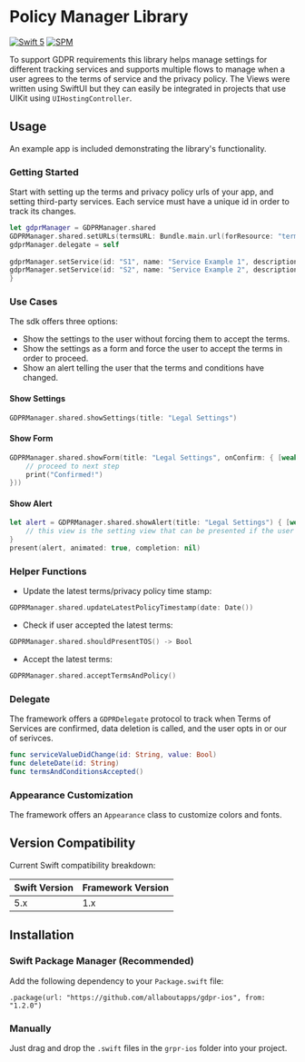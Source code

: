 # Policy Manager Library

[![Swift 5 ](https://img.shields.io/badge/Language-Swift%205-green)](https://developer.apple.com/swift)
[![SPM ](https://img.shields.io/badge/SPM-Compatible-orange)](https://swift.org/package-manager/)

To support GDPR requirements this library helps manage settings for different tracking services and supports multiple flows to manage when a user agrees to the terms of service and the privacy policy.
The Views were written using SwiftUI but they can easily be integrated in projects that use UIKit using `UIHostingController`.


## Usage

An example app is included demonstrating the library's functionality.

### Getting Started

Start with setting up the terms and privacy policy urls of your app, and setting third-party services.
Each service must have a unique id in order to track its changes. 

```swift
let gdprManager = GDPRManager.shared
GDPRManager.shared.setURLs(termsURL: Bundle.main.url(forResource: "terms_of_service", withExtension: "html")!, privacyPolicyURL: Bundle.main.url(forResource: "privacy_policy", withExtension: "html")!)
gdprManager.delegate = self
        
gdprManager.setService(id: "S1", name: "Service Example 1", description: "Description", supportDeletion: true)
gdprManager.setService(id: "S2", name: "Service Example 2", description: "Description", supportDeletion: false)
}
```

### Use Cases

The sdk offers three options:
- Show the settings to the user without forcing them to accept the terms.
- Show the settings as a form and force the user to accept the terms in order to proceed.
- Show an alert telling the user that the terms and conditions have changed.

#### Show Settings
```swift
GDPRManager.shared.showSettings(title: "Legal Settings")
```
#### Show Form
```swift
GDPRManager.shared.showForm(title: "Legal Settings", onConfirm: { [weak self] in
    // proceed to next step
    print("Confirmed!")
}))
```
#### Show Alert
```swift
let alert = GDPRManager.shared.showAlert(title: "Legal Settings") { [weak self] view in
    // this view is the setting view that can be presented if the user chooses the option to read new terms and conditions
}
present(alert, animated: true, completion: nil)
```

### Helper Functions
- Update the latest terms/privacy policy time stamp:
```swift
GDPRManager.shared.updateLatestPolicyTimestamp(date: Date())
```
- Check if user accepted the latest terms:
```swift
GDPRManager.shared.shouldPresentTOS() -> Bool
```
- Accept the latest terms:
```swift
GDPRManager.shared.acceptTermsAndPolicy()
```

### Delegate

The framework offers a `GDPRDelegate` protocol to track when Terms of Services are confirmed, data deletion is called, and the user opts in or our of serivces.
```swift
func serviceValueDidChange(id: String, value: Bool)
func deleteDate(id: String)
func termsAndConditionsAccepted()
```

### Appearance Customization

The framework offers an `Appearance` class to customize colors and fonts.

## Version Compatibility

Current Swift compatibility breakdown:

| Swift Version | Framework Version |
| ------------- | ----------------- |
| 5.x           | 1.x               |


## Installation

### Swift Package Manager (Recommended)

Add the following dependency to your `Package.swift` file:

```
.package(url: "https://github.com/allaboutapps/gdpr-ios", from: "1.2.0")
```

### Manually

Just drag and drop the `.swift` files in the `grpr-ios` folder into your project.

